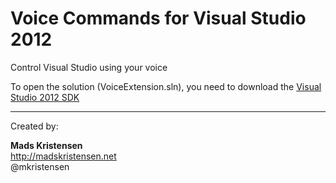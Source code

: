 # Voice Commands for Visual Studio 2012 #

Control Visual Studio using your voice
  
To open the solution (VoiceExtension.sln), you need to download the [Visual Studio 2012 SDK](http://www.microsoft.com/en-us/download/details.aspx?id=30668)

----------------

Created by:


**Mads Kristensen**  
http://madskristensen.net  
@mkristensen